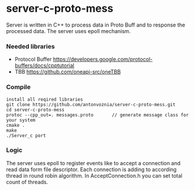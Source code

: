 # server-c-proto-mess
Server is written in C++ to process data in Proto Buff and to response the processed data. The server uses epoll mechanism.

### Needed libraries
* Protocol Buffer https://developers.google.com/protocol-buffers/docs/cpptutorial
* TBB https://github.com/oneapi-src/oneTBB

### Compile
```
install all reqired libraries
git clone https://github.com/antonvoznia/server-c-proto-mess.git
cd server-c-proto-mess
protoc --cpp_out=. messages.proto       // generate message class for your system
cmake .
make
./Server_c port
```

### Logic
The server uses epoll to register events like to accept a connection and read data form file descriptor.
Each connection is adding to according thread in round robin algorithm.
In AcceptConnection.h you can set total count of threads.
